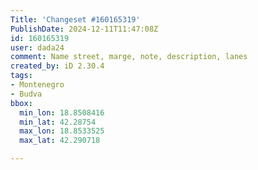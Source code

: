 ```yaml
---
Title: 'Changeset #160165319'
PublishDate: 2024-12-11T11:47:08Z
id: 160165319
user: dada24
comment: Name street, marge, note, description, lanes
created_by: iD 2.30.4
tags:
- Montenegro
- Budva
bbox:
  min_lon: 18.8508416
  min_lat: 42.28754
  max_lon: 18.8533525
  max_lat: 42.290718

---
```

